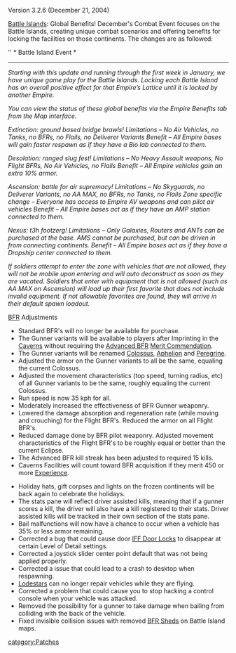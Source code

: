 Version 3.2.6 (December 21, 2004)

[Battle Islands](/Battle_Islands "wikilink"): Global Benefits! December's
Combat Event focuses on the Battle Islands, creating unique combat
scenarios and offering benefits for locking the facilities on those
continents. The changes are as followed:

'' \* Battle Island Event \*

---

_Starting with this update and running through the first week in
January, we have unique game play for the Battle Islands. Locking each
Battle Island has an overall positive effect for that Empire’s Lattice
until it is locked by another Empire._

_You can view the status of these global benefits via the Empire
Benefits tab from the Map interface._

_Extinction: ground based bridge brawls! Limitations – No Air Vehicles,
no Tanks, no BFRs, no Flails, no Deliverer Variants Benefit – All Empire
bases will gain faster respawn as if they have a Bio lab connected to
them._

_Desolation: ranged slug fest! Limitations – No Heavy Assault weapons,
No Flight BFRs, No Air Vehicles, no Flails Benefit – All Empire vehicles
gain an extra 10% armor._

_Ascension: battle for air supremacy! Limitations – No Skyguards, no
Deliverer Variants, no AA MAX, no BFRs, no Tanks, no Flails Zone
specific change – Everyone has access to Empire AV weapons and can pilot
air vehicles Benefit – All Empire bases act as if they have an AMP
station connected to them._

_Nexus: t3h footzerg! Limitations – Only Galaxies, Routers and ANTs can
be purchased at the base. AMS cannot be purchased, but can be driven in
from connecting continents. Benefit – All Empire bases act as if they
have a Dropship center connected to them._

_If soldiers attempt to enter the zone with vehicles that are not
allowed, they will not be mobile upon entering and will auto deconstruct
as soon as they are vacated. Soldiers that enter with equipment that is
not allowed (such as AA MAX on Ascension) will load up their first
favorite that does not include invalid equipment. If not allowable
favorites are found, they will arrive in their default spawn loadout._

[BFR](/BFR "wikilink") Adjustments

- Standard BFR's will no longer be available for purchase.
- The Gunner variants will be available to players after Imprinting in
  the [Caverns](/Cavern "wikilink") without requiring the [Advanced
  BFR](</Advanced_BFR_(Merit)> "wikilink") [Merit
  Commendation](/Merit_Commendation "wikilink").
- The Gunner variants will be renamed [Colossus](/Colossus "wikilink"),
  [Aphelion](/Aphelion "wikilink") and
  [Peregrine](/Peregrine "wikilink").
- Adjusted the armor on the Gunner variants to all be the same,
  equaling the current Colossus.
- Adjusted the movement characteristics (top speed, turning radius,
  etc) of all Gunner variants to be the same, roughly equaling the
  current Colossus.
- Run speed is now 35 kph for all.
- Moderately increased the effectiveness of BFR Gunner weaponry.
- Lowered the damage absorption and regeneration rate (while moving
  and crouching) for the Flight BFR's. Reduced the armor on all Flight
  BFR's.
- Reduced damage done by BFR pilot weaponry. Adjusted movement
  characteristics of the Flight BFR's to be roughly equal or better
  than the current Eclipse.
- The Advanced BFR kill streak has been adjusted to required 15 kills.
- Caverns Facilities will count toward BFR acquisition if they merit
  450 or more [Experience](/Experience "wikilink").

<!-- -->

- Holiday hats, gift corpses and lights on the frozen continents will
  be back again to celebrate the holidays.
- The stats pane will reflect driver assisted kills, meaning that if a
  gunner scores a kill, the driver will also have a kill registered to
  their stats. Driver assisted kills will be tracked in their own
  section of the stats pane.
- Bail malfunctions will now have a chance to occur when a vehicle has
  35% or less armor remaining.
- Corrected a bug that could cause door [IFF Door
  Locks](/IFF "wikilink") to disappear at certain Level of Detail
  settings.
- Corrected a joystick slider center point default that was not being
  applied properly.
- Corrected a issue that could lead to a crash to desktop when
  respawning.
- [Lodestars](/Lodestar "wikilink") can no longer repair vehicles while
  they are flying.
- Corrected a problem that could cause you to stop hacking a control
  console when your vehicle was attacked.
- Removed the possibility for a gunner to take damage when bailing
  from colliding with the back of the vehicle.
- Fixed invisible collision issues with removed [BFR
  Sheds](/BFR_Shed "wikilink") on Battle Island maps.

[category:Patches](/category:Patches "wikilink")
